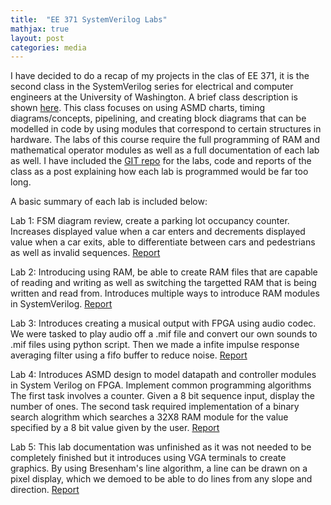 ```yaml
---
title:  "EE 371 SystemVerilog Labs"
mathjax: true
layout: post
categories: media
---
```


I have decided to do a recap of my projects in the clas of EE 371, it is the second class in the SystemVerilog series for electrical and computer engineers at the University of Washington. A 
brief class description is shown [here](https://www.ece.uw.edu/abet/?id=4320). This class focuses on using ASMD charts, timing diagrams/concepts, pipelining, and creating block diagrams that
can be modelled in code by using modules that correspond to certain structures in hardware. The labs of this course require the full programming of RAM and mathematical operator modules as well as a full
documentation of each lab as well. I have included the [GIT repo](https://github.com/vincentkwok21/EE-371-Labs) for the labs, code and reports of the class as a post explaining how each lab is programmed would be far too long.

A basic summary of each lab is included below:


Lab 1: FSM diagram review, create a parking lot occupancy counter. Increases displayed value when a car enters and decrements displayed value when a car exits, able to differentiate between cars and pedestrians as well as invalid sequences. [Report](https://github.com/vincentkwok21/EE-371-Labs/blob/main/Lab1EE371/EE%20371%20Lab%201.pdf)

Lab 2: Introducing using RAM, be able to create RAM files that are capable of reading and writing as well as switching the targetted RAM that is being written and read from. Introduces multiple ways to introduce RAM modules in SystemVerilog. [Report](https://github.com/vincentkwok21/EE-371-Labs/blob/main/Lab2EE371/EE%20lab2.pdf)

Lab 3: Introduces creating a musical output with FPGA using audio codec. We were tasked to play audio off a .mif file and
convert our own sounds to .mif files using python script. Then we made a infite impulse response averaging filter using a fifo buffer to reduce noise. [Report](https://github.com/vincentkwok21/EE-371-Labs/blob/main/Lab3EE371/Lab%203/EE%20371%20Lab%203.pdf)

Lab 4: Introduces ASMD design to model datapath and controller modules in System Verilog on FPGA. Implement common programming algorithms The first task involves a counter. Given a 8 bit sequence input, display the number of ones. The second task required implementation of a binary search alogrithm which searches a 32X8 RAM module for the value specified by a 8 bit value given by the user. [Report](https://github.com/vincentkwok21/EE-371-Labs/blob/main/Lab4EE371/Lab%204%20Report%20EE%20371.pdf)

Lab 5: This lab documentation was unfinished as it was not needed to be completely finished but it introduces using VGA terminals to create graphics. By using Bresenham's line algorithm, a line can be drawn on a pixel display, which we demoed to be able to do lines from any slope and direction. [Report](https://docs.google.com/document/d/16dd7YjBd8TwkSAIh8qIr3GHYaSALW6QlMqiq55PwuFU/edit?usp=sharing)

